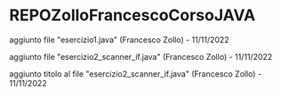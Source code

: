 # REPOZolloFrancescoCorsoJAVA

aggiunto file "esercizio1.java" (Francesco Zollo) - 11/11/2022

aggiunto file "esercizio2_scanner_if.java" (Francesco Zollo) - 11/11/2022

aggiunto titolo al file "esercizio2_scanner_if.java" (Francesco Zollo) - 11/11/2022
